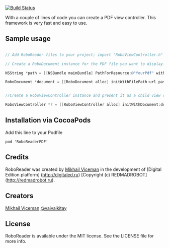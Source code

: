 
[![Build Status](https://travis-ci.org/vaivaikitay/RoboReader.png?branch=master)](https://travis-ci.org/vaivaikitay/RoboReader)

With a couple of lines of code you can create a PDF view controller. This framework is very fast and easy to use.


## Sample usage

``` objective-c

// Add RoboReader files to your project; import "RoboViewController.h"

// Create a RoboDocument instance for the PDF file you want to display.

NSString *path = [[NSBundle mainBundle] PathForResource:@"YourPdf" withExtension:@"pdf"]; 

RoboDocument *document = [[RoboDocument alloc] initWithFilePath:url password:@"YourPdfPassword_or_nil"]


//Create a RoboViewController instance and present it as a child view controller.

RoboViewController *r = [[RoboViewController alloc] initWithDocument:document];

```


## Installation via CocoaPods

Add this line to your Podfile
```
pod 'RoboReaderPDF'
```


## Credits

RoboReader was created by [Mikhail Viceman](https://github.com/vaivaikitay) in the development of  [Digital Edition platform] (http://digitaled.ru) [Copyright (c) REDMADROBOT] (http://redmadrobot.ru).


## Creators

[Mikhail Viceman](https://github.com/vaivaikitay)
[@vaivaikitay](https://twitter.com/vaivaikitay)


## License

RoboReader is available under the MIT license. See the LICENSE file for more info.
